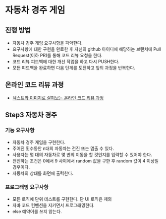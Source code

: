 # 자동차 경주 게임
## 진행 방법
* 자동차 경주 게임 요구사항을 파악한다.
* 요구사항에 대한 구현을 완료한 후 자신의 github 아이디에 해당하는 브랜치에 Pull Request(이하 PR)를 통해 코드 리뷰 요청을 한다.
* 코드 리뷰 피드백에 대한 개선 작업을 하고 다시 PUSH한다.
* 모든 피드백을 완료하면 다음 단계를 도전하고 앞의 과정을 반복한다.

## 온라인 코드 리뷰 과정
* [텍스트와 이미지로 살펴보는 온라인 코드 리뷰 과정](https://github.com/next-step/nextstep-docs/tree/master/codereview)


## Step3 자동차 경주

### 기능 요구사항
 * 자동차 경주 게임을 구현한다.
 * 주어진 횟수동안 n대의 자동차는 전진 또는 멈출 수 있다. 
 * 사용자는 몇 대의 자동차로 몇 번의 이동을 할 것인지를 입력할 수 있어야 한다.
 * 전진하는 조건은 0에서 9 사이에서 random 값을 구한 후 random 값이 4 이상일 경우이다.
 * 자동차의 상태를 화면에 출력한다. 

### 프로그래밍 요구사항
 * 모든 로직에 단위 테스트를 구현한다. 단 UI 로직은 제외
 * 자바 코드 컨벤션을 지키면서 프로그래밍한다.
 * else 예약어를 쓰지 않는다. 
